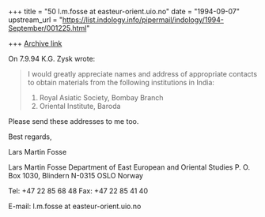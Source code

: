 +++
title = "50 l.m.fosse at easteur-orient.uio.no"
date = "1994-09-07"
upstream_url = "https://list.indology.info/pipermail/indology/1994-September/001225.html"

+++
[Archive link](https://list.indology.info/pipermail/indology/1994-September/001225.html)

On 7.9.94 K.G. Zysk wrote:

>I would greatly appreciate names and address of appropriate
>contacts to obtain materials from the following institutions
>in India:
>
>1. Royal Asiatic Society, Bombay Branch
>2. Oriental Institute, Baroda
>
Please send these addresses to me too.

Best regards,

Lars Martin Fosse


Lars Martin Fosse
Department of East European
and Oriental Studies
P. O. Box 1030, Blindern
N-0315 OSLO Norway

Tel: +47 22 85 68 48
Fax: +47 22 85 41 40

E-mail: l.m.fosse at easteur-orient.uio.no






